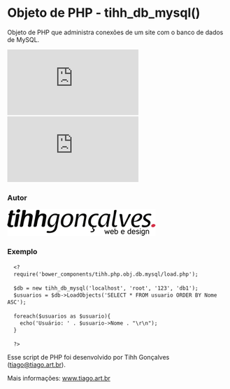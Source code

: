 # Objeto de PHP - tihh_db_mysql()
Objeto de PHP que administra conexões de um site com o banco de dados de MySQL.

[![Versão](http://app.tiago.art.br/flags/version.php?path=tihhgoncalves/tihh.php.obj.db.mysql)](/releases.md)
[![Versão](http://app.tiago.art.br/flags/size.php?path=tihhgoncalves/tihh.php.obj.db.mysql)](/releases.md)

### Autor
![logo](https://raw.githubusercontent.com/tihhgoncalves/tihh.php.obj.db.mysql/master/logo.png)

### Exemplo

```
  <?
  require('bower_components/tihh.php.obj.db.mysql/load.php');
  
  $db = new tihh_db_mysql('localhost', 'root', '123', 'db1');
  $usuarios = $db->LoadObjects('SELECT * FROM usuario ORDER BY Nome ASC');
  
  foreach($usuarios as $usuario){
    echo('Usuário: ' . $usuario->Nome . "\r\n");
  }
  
  ?>
```

Esse script de PHP foi desenvolvido por Tihh Gonçalves (tiago@tiago.art.br). 

Mais informações: www.tiago.art.br

